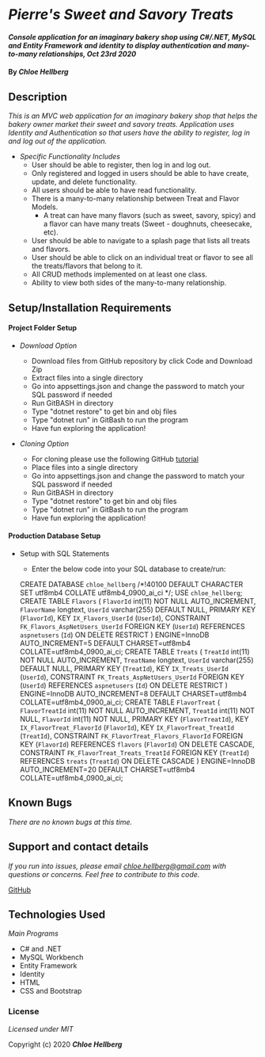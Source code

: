 # _Pierre's Sweet and Savory Treats_

#### _Console application for an imaginary bakery shop using C#/.NET, MySQL and Entity Framework and identity to display authentication and many-to-many relationships, Oct 23rd 2020_

#### By _**Chloe Hellberg**_


## Description

_This is an MVC web application for an imaginary bakery shop that helps the bakery owner market their sweet and savory treats. Application uses Identity and Authentication so that users have the ability to register, log in and log out of the application._
  * _Specific Functionality Includes_
    * User should be able to register, then log in and log out.
    * Only registered and logged in users should be able to have create, update, and delete functionality.
    * All users should be able to have read functionality.
    * There is a many-to-many relationship between Treat and Flavor Models.
      - A treat can have many flavors (such as sweet, savory, spicy) and a flavor can have many treats (Sweet - doughnuts, cheesecake, etc).
    * User should be able to navigate to a splash page that lists all treats and flavors.
    * User should be able to click on an individual treat or flavor to see all the treats/flavors that belong to it.
    * All CRUD methods implemented on at least one class.
    * Ability to view both sides of the many-to-many relationship.
   


## Setup/Installation Requirements

#### Project Folder Setup
* _Download Option_
  * Download files from GitHub repository by click Code and Download Zip
  * Extract files into a single directory
  * Go into appsettings.json and change the password to match your SQL password if needed
  * Run GitBASH in directory
  * Type "dotnet restore" to get bin and obj files
  * Type "dotnet run" in GitBash to run the program
  * Have fun exploring the application!

* _Cloning Option_
  * For cloning please use the following GitHub [tutorial](https://docs.github.com/en/enterprise/2.16/user/github/creating-cloning-and-archiving-repositories/cloning-a-repository)
  * Place files into a single directory
  * Go into appsettings.json and change the password to match your SQL password if needed
  * Run GitBASH in directory
  * Type "dotnet restore" to get bin and obj files
  * Type "dotnet run" in GitBash to run the program
  * Have fun exploring the application!

#### Production Database Setup

* Setup with SQL Statements
  * Enter the below code into your SQL database to create/run: 

  CREATE DATABASE `chloe_hellberg` /*!40100 DEFAULT CHARACTER SET utf8mb4 COLLATE utf8mb4_0900_ai_ci */;
  USE `chloe_hellberg`;
  CREATE TABLE `Flavors` (
    `FlavorId` int(11) NOT NULL AUTO_INCREMENT,
    `FlavorName` longtext,
    `UserId` varchar(255) DEFAULT NULL,
    PRIMARY KEY (`FlavorId`),
    KEY `IX_Flavors_UserId` (`UserId`),
    CONSTRAINT `FK_Flavors_AspNetUsers_UserId` FOREIGN KEY (`UserId`) REFERENCES `aspnetusers` (`Id`) ON DELETE RESTRICT
  ) ENGINE=InnoDB AUTO_INCREMENT=5 DEFAULT CHARSET=utf8mb4 COLLATE=utf8mb4_0900_ai_ci;
  CREATE TABLE `Treats` (
    `TreatId` int(11) NOT NULL AUTO_INCREMENT,
    `TreatName` longtext,
    `UserId` varchar(255) DEFAULT NULL,
    PRIMARY KEY (`TreatId`),
    KEY `IX_Treats_UserId` (`UserId`),
    CONSTRAINT `FK_Treats_AspNetUsers_UserId` FOREIGN KEY (`UserId`) REFERENCES `aspnetusers` (`Id`) ON DELETE RESTRICT
  ) ENGINE=InnoDB AUTO_INCREMENT=8 DEFAULT CHARSET=utf8mb4 COLLATE=utf8mb4_0900_ai_ci;
  CREATE TABLE `FlavorTreat` (
    `FlavorTreatId` int(11) NOT NULL AUTO_INCREMENT,
    `TreatId` int(11) NOT NULL,
    `FlavorId` int(11) NOT NULL,
    PRIMARY KEY (`FlavorTreatId`),
    KEY `IX_FlavorTreat_FlavorId` (`FlavorId`),
    KEY `IX_FlavorTreat_TreatId` (`TreatId`),
    CONSTRAINT `FK_FlavorTreat_Flavors_FlavorId` FOREIGN KEY (`FlavorId`) REFERENCES `flavors` (`FlavorId`) ON DELETE CASCADE,
    CONSTRAINT `FK_FlavorTreat_Treats_TreatId` FOREIGN KEY (`TreatId`) REFERENCES `treats` (`TreatId`) ON DELETE CASCADE
  ) ENGINE=InnoDB AUTO_INCREMENT=20 DEFAULT CHARSET=utf8mb4 COLLATE=utf8mb4_0900_ai_ci;

## Known Bugs

_There are no known bugs at this time._

## Support and contact details

_If you run into issues, please email chloe.hellberg@gmail.com with questions or concerns. Feel free to contribute to this code._

[GitHub](https://github.com/chloehellberg)

## Technologies Used

_Main Programs_
  * C# and .NET
  * MySQL Workbench
  * Entity Framework
  * Identity
  * HTML
  * CSS and Bootstrap

### License

*Licensed under MIT*

Copyright (c) 2020 **_Chloe Hellberg_**